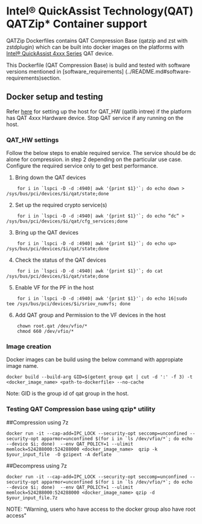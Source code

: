 # Intel® QuickAssist Technology(QAT) QATZip\* Container support

QATZip Dockerfiles contains QAT Compression Base (qatzip and zst with zstdplugin) which can be built into docker images on the platforms
with [Intel® QuickAssist 4xxx Series](https://www.intel.com/content/www/us/en/products/details/processors/xeon/scalable.html)
QAT device.

This Dockerfile (QAT Compression Base) is build and tested with software versions mentioned in [software_requirements] (../README.md#software-requirements)section.

## Docker setup and testing

Refer [here](https://intel.github.io/quickassist/AppNotes/Containers/setup.html)
for setting up the host for QAT_HW (qatlib intree) if the platform has QAT 4xxx Hardware
device. Stop QAT service if any running on the host.

### QAT_HW settings
Follow the below steps to enable required service. The service should be dc alone for compression.
in step 2 depending on the particular use case. Configure the required service only to get best performance.

1. Bring down the QAT devices
```
    for i in `lspci -D -d :4940| awk '{print $1}'`; do echo down > /sys/bus/pci/devices/$i/qat/state;done
```

2. Set up the required crypto service(s)
```
    for i in `lspci -D -d :4940| awk '{print $1}'`; do echo “dc“ > /sys/bus/pci/devices/$i/qat/cfg_services;done
```

3. Bring up the QAT devices
```
    for i in `lspci -D -d :4940| awk '{print $1}'`; do echo up> /sys/bus/pci/devices/$i/qat/state;done
```

4. Check the status of the QAT devices
```
    for i in `lspci -D -d :4940| awk '{print $1}'`; do cat /sys/bus/pci/devices/$i/qat/state;done
```

5. Enable VF for the PF in the host
```
    for i in `lspci -D -d :4940| awk '{print $1}'`; do echo 16|sudo tee /sys/bus/pci/devices/$i/sriov_numvfs; done
```

6. Add QAT group and Permission to the VF devices in the host
```
    chown root.qat /dev/vfio/*
    chmod 660 /dev/vfio/*
```

### Image creation

Docker images can be build using the below command with appropiate image name.

```
docker build --build-arg GID=$(getent group qat | cut -d ':' -f 3) -t <docker_image_name> <path-to-dockerfile> --no-cache
```
Note: GID is the group id of qat group in the host.

### Testing QAT Compression base using qzip\* utility

##Compression using 7z

```
docker run -it --cap-add=IPC_LOCK --security-opt seccomp=unconfined --security-opt apparmor=unconfined $(for i in `ls /dev/vfio/*`; do echo --device $i; done)  --env QAT_POLICY=1 --ulimit memlock=524288000:524288000 <docker_image_name>  qzip -k $your_input_file  -O gzipext -A deflate
```

##Decompress using 7z

```
docker run -it --cap-add=IPC_LOCK --security-opt seccomp=unconfined --security-opt apparmor=unconfined $(for i in `ls /dev/vfio/*`; do echo --device $i; done)  --env QAT_POLICY=1 --ulimit memlock=524288000:524288000 <docker_image_name> qzip -d $your_input_file.7z
```

NOTE: "Warning, users who have access to the docker group also have root access"
